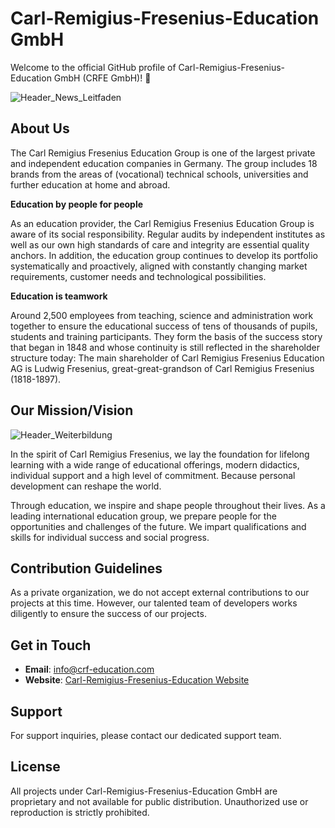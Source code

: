 # Carl-Remigius-Fresenius-Education GmbH

Welcome to the official GitHub profile of Carl-Remigius-Fresenius-Education GmbH (CRFE GmbH)! 🚀

![Header_News_Leitfaden](https://github.com/Carl-Remigius-Fresenius-Education-AG/.github/assets/54494933/0700ee69-5ec5-450b-90ec-7f447860a680)

## About Us

The Carl Remigius Fresenius Education Group is one of the largest private and independent education companies in Germany. The group includes 18 brands from the areas of (vocational) technical schools, universities and further education at home and abroad.

**Education by people for people**

As an education provider, the Carl Remigius Fresenius Education Group is aware of its social responsibility. Regular audits by independent institutes as well as our own high standards of care and integrity are essential quality anchors. In addition, the education group continues to develop its portfolio systematically and proactively, aligned with constantly changing market requirements, customer needs and technological possibilities.

**Education is teamwork**

Around 2,500 employees from teaching, science and administration work together to ensure the educational success of tens of thousands of pupils, students and training participants. They form the basis of the success story that began in 1848 and whose continuity is still reflected in the shareholder structure today: The main shareholder of Carl Remigius Fresenius Education AG is Ludwig Fresenius, great-great-grandson of Carl Remigius Fresenius (1818-1897).

## Our Mission/Vision

![Header_Weiterbildung](https://github.com/Carl-Remigius-Fresenius-Education-AG/.github/assets/54494933/d4553f56-62a6-434c-af3b-ad9c5a58ffb3)

In the spirit of Carl Remigius Fresenius, we lay the foundation for lifelong learning with a wide range of educational offerings, modern didactics, individual support and a high level of commitment. Because personal development can reshape the world.

Through education, we inspire and shape people throughout their lives. As a leading international education group, we prepare people for the opportunities and challenges of the future. We impart qualifications and skills for individual success and social progress.

## Contribution Guidelines

As a private organization, we do not accept external contributions to our projects at this time. However, our talented team of developers works diligently to ensure the success of our projects.

## Get in Touch

- **Email**: info@crf-education.com
- **Website**: [Carl-Remigius-Fresenius-Education Website](https://crf-education.com/)

## Support

For support inquiries, please contact our dedicated support team.

## License

All projects under Carl-Remigius-Fresenius-Education GmbH are proprietary and not available for public distribution. Unauthorized use or reproduction is strictly prohibited.
